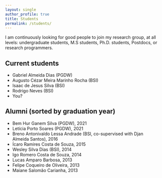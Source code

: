 ```yaml
---
layout: single
author_profile: true
title: Students
permalink: /students/
---
```



I am continuously looking for good people to join my research group, at all levels: undergraduate students, M.S students, Ph.D. students, Postdocs, or research programmers. 

<!-- Read more [here](/pos-graduacao) if interested.

**UPDATE**: I recently accepted a position in the industry, so my time became even scarser. If you _really_ want to work with me, please make sure you can conduct most your work independently. -->

## Current students

- Gabriel Almeida Dias (PGDW)
- Augusto Cézar Meira Marinho Rocha (BSI)
- Isaac de Jesus Silva (BSI)
- Rodrigo Neves (BSI)
- You?

## Alumni (sorted by graduation year)

- Bem Hur Ganem Silva (PGDW), 2021
- Letícia Porto Soares (PGDW), 2021
- Breno Antonivaldo Lessa Andrade (BSI, co-supervised with Djan Almeida Santos), 2016
- Ícaro Ramires Costa de Souza, 2015
- Wesley Silva Dias (BSI), 2014
- Igo Romero Costa de Souza, 2014
- Lucas Amparo Barbosa, 2013
- Felipe Coqueiro de Oliveira, 2013
- Maiane Salomão Carianha, 2013

<!-- - Benito Fernandes (MS, co-supervised with [Fernando Castor](https://sites.google.com/a/cin.ufpe.br/castor/), UFPE), March 2017
- [Bruno Cartaxo](https://sites.google.com/site/brunocartaxo/) (PhD, co-supervised with [Sergio Soares](http://www.cin.ufpe.br/~scbs/), UFPE), March 2018
- Clarice Ferreira (Capstone), July 2018 -->